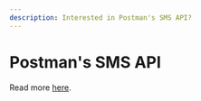```yaml
---
description: Interested in Postman's SMS API?
---
```


# Postman's SMS API

Read more [here](https://guide.postman.gov.sg/api-guide/programmatic-sms-api).
